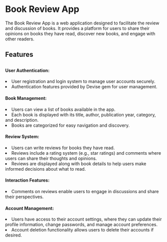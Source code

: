 <h1>Book Review App </h1>

The Book Review App is a web application designed to facilitate the review and discussion of books. It provides a platform for users to share their opinions on books they have read, discover new books, and engage with other readers. 

<h2> Features <h2>
<h4> User Authentication: </h4>
<li> User registration and login system to manage user accounts securely.</li>
<li> Authentication features provided by Devise gem for user management.</li>
<h4> Book Management: </h4>
<li> Users can view a list of books available in the app.</li>
<li> Each book is displayed with its title, author, publication year, category, and description.</li>
<li> Books are categorized for easy navigation and discovery.</li>
<h4> Review System:</h4>
<li> Users can write reviews for books they have read.</li>
<li> Reviews include a rating system (e.g., star ratings) and comments where users can share their thoughts and opinions.</li>
<li> Reviews are displayed along with book details to help users make informed decisions about what to read.</li>
<h4> Interaction Features:</h4>
<li> Comments on reviews enable users to engage in discussions and share their perspectives.</li>
<h4> Account Management:</h4>
<li> Users have access to their account settings, where they can update their profile information, change passwords, and manage account preferences.</li>
<li> Account deletion functionality allows users to delete their accounts if desired.</li>